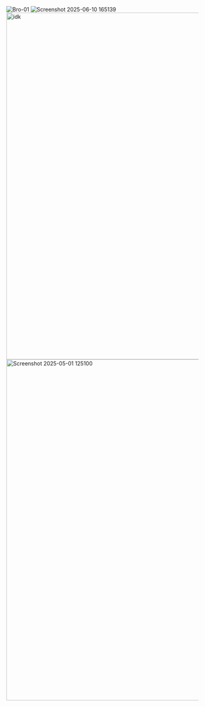 ![Bro-01](https://github.com/user-attachments/assets/f6818a49-48be-4a66-81ec-387f21c5de58)
![Screenshot 2025-06-10 165139](https://github.com/user-attachments/assets/696be559-1d2a-41fc-933c-9c952d5089f3)
<img width="908" alt="idk" src="https://github.com/user-attachments/assets/9439831f-c17f-4271-a3e8-c076554a6b52" />
<img width="893" alt="Screenshot 2025-05-01 125100" src="https://github.com/user-attachments/assets/2e5548e6-168d-46dd-82a0-1be73d8a583b" />



















